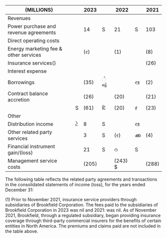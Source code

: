 | (MILLIONS)                            |    | 2023  |      | 2022       |       | 2021  |
|---------------------------------------|----|-------|------|------------|-------|-------|
| Revenues                              |    |       |      |            |       |       |
| Power purchase and revenue agreements |    | 14    | S    | 21         | S     | 103   |
| Direct operating costs                |    |       |      |            |       |       |
| Energy marketing fee & other services |    | (ર)   |      | (1)        |       | (8)   |
| Insurance services()                  |    |       |      |            |       | (26)  |
| Interest expense                      |    |       |      |            |       |       |
| Borrowings                            |    | (35)  | ે જે |            | સ્ત્ર | (2)   |
| Contract balance accretion            |    | (26)  |      | (20)       |       | (21)  |
|                                       | S  | (61)  | દિ   | (20)       | ಕೆ    | (23)  |
| Other                                 |    |       |      |            |       |       |
| Distribution income                   | ટે | 8     | S    |            | સ્ત્ર |       |
| Other related party services          |    | 3     | S    | (ર)        | ക്ക   | (4)   |
| Financial instrument gain/(loss)      |    | 21    | S    | റ          | S     |       |
| Management service costs              |    | (205) |      | (243)   \$ |       | (288) |

The following table reflects the related party agreements and transactions in the consolidated statements of income (loss), for the years ended December 31:

(1) Prior to November 2021, insurance service providers through subsidiaries of Brookfield Corporation. The fees paid to the subsidiaries of Brookfield Corporation in 2023 was nil and 2021: was nil. As of November 2021, Brookfield, through a regulated subsidiary, began providing insurance coverage through third-party commercial insurers for the benefits of certain entities in North America. The premiums and claims paid are not included in the table above.